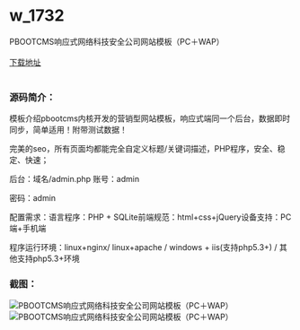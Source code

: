 # w_1732
PBOOTCMS响应式网络科技安全公司网站模板（PC＋WAP）
<br/></br>
[下载地址](https://www.uuid2.com/1732.html "下载地址")
<br/></br>
<h3>源码简介：</h3>
<p>模板介绍pbootcms内核开发的营销型网站模板，响应式端同一个后台，数据即时同步，简单适用！附带测试数据！<p>
<p>完美的seo，所有页面均都能完全自定义标题/关键词描述，PHP程序，安全、稳定、快速；<p>
<p>后台：域名/admin.php
账号：admin<p>
<p>密码：admin<p>
<p>配置需求：语言程序：PHP + SQLite前端规范：html+css+jQuery设备支持：PC端+手机端<p>
<p>程序运行环境：linux+nginx/ linux+apache / windows + iis(支持php5.3+) / 其他支持php5.3+环境<p>
<h3>截图：</h3>
<img src="https://www.uuid2.com/wp-content/uploads/img/202112/023d9ab903.jpg" alt="PBOOTCMS响应式网络科技安全公司网站模板（PC＋WAP）"><img src="https://www.uuid2.com/wp-content/uploads/img/202112/023d9ab375.jpg" alt="PBOOTCMS响应式网络科技安全公司网站模板（PC＋WAP）">
